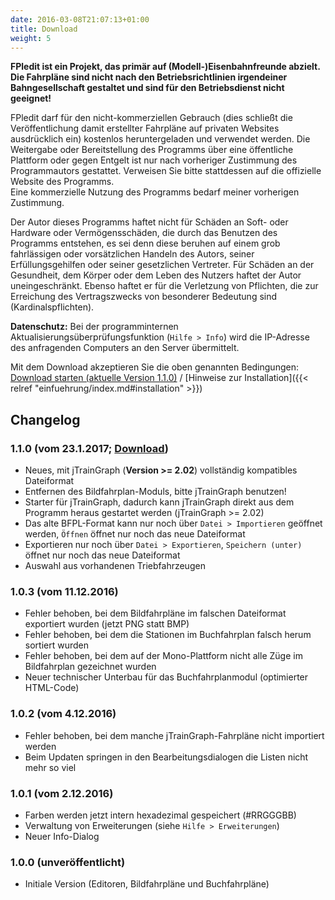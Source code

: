 ```yaml
---
date: 2016-03-08T21:07:13+01:00
title: Download
weight: 5
---
```


**FPledit ist ein Projekt, das primär auf (Modell-)Eisenbahnfreunde abzielt. Die Fahrpläne sind nicht nach den Betriebsrichtlinien irgendeiner Bahngesellschaft gestaltet und sind für den Betriebsdienst nicht geeignet!**

FPledit darf für den nicht-kommerziellen Gebrauch (dies schließt die Veröffentlichung damit erstellter Fahrpläne auf privaten Websites ausdrücklich ein) kostenlos heruntergeladen und verwendet werden. Die Weitergabe oder Bereitstellung des Programms über eine öffentliche Plattform oder gegen Entgelt ist nur nach vorheriger Zustimmung des Programmautors gestattet. Verweisen Sie bitte stattdessen auf die offizielle Website des Programms.   
Eine kommerzielle Nutzung des Programms bedarf meiner vorherigen Zustimmung.

Der Autor dieses Programms haftet nicht für Schäden an Soft- oder Hardware oder Vermögensschäden, die durch das Benutzen des Programms entstehen, es sei denn diese beruhen auf einem grob fahrlässigen oder vorsätzlichen Handeln des Autors, seiner Erfüllungsgehilfen oder seiner gesetzlichen Vertreter. Für  Schäden an der Gesundheit, dem Körper oder dem Leben des Nutzers haftet der Autor uneingeschränkt. Ebenso haftet er für die Verletzung von Pflichten, die zur Erreichung des Vertragszwecks von besonderer Bedeutung sind (Kardinalspflichten).

**Datenschutz:** Bei der programminternen Aktualisierungsüberprüfungsfunktion (`Hilfe > Info`) wird die IP-Adresse des anfragenden Computers an den Server übermittelt.

Mit dem Download akzeptieren Sie die oben genannten Bedingungen:
[Download starten (aktuelle Version 1.1.0)](/files/fpledit-1.1.0.zip) / [Hinweise zur Installation]({{< relref "einfuehrung/index.md#installation" >}})

## Changelog

### 1.1.0 (vom 23.1.2017; [Download](/files/fpledit-1.1.0.zip))
* Neues, mit jTrainGraph (**Version >= 2.02**) vollständig kompatibles Dateiformat
* Entfernen des Bildfahrplan-Moduls, bitte jTrainGraph benutzen!
* Starter für jTrainGraph, dadurch kann jTrainGraph direkt aus dem Programm heraus gestartet werden (jTrainGraph >= 2.02)
* Das alte BFPL-Format kann nur noch über `Datei > Importieren` geöffnet werden, `Öffnen` öffnet nur noch das neue Dateiformat
* Exportieren nur noch über `Datei > Exportieren`, `Speichern (unter)` öffnet nur noch das neue Dateiformat
* Auswahl aus vorhandenen Triebfahrzeugen

### 1.0.3 (vom 11.12.2016)
* Fehler behoben, bei dem Bildfahrpläne im falschen Dateiformat exportiert wurden (jetzt PNG statt BMP)
* Fehler behoben, bei dem die Stationen im Buchfahrplan falsch herum sortiert wurden
* Fehler behoben, bei dem auf der Mono-Plattform nicht alle Züge im Bildfahrplan gezeichnet wurden
* Neuer technischer Unterbau für das Buchfahrplanmodul (optimierter HTML-Code)

### 1.0.2 (vom 4.12.2016)
* Fehler behoben, bei dem manche jTrainGraph-Fahrpläne nicht importiert werden
* Beim Updaten springen in den Bearbeitungsdialogen die Listen nicht mehr so viel

### 1.0.1 (vom 2.12.2016)
* Farben werden jetzt intern hexadezimal gespeichert (#RRGGGBB)
* Verwaltung von Erweiterungen (siehe `Hilfe > Erweiterungen`)
* Neuer Info-Dialog

### 1.0.0 (unveröffentlicht)
* Initiale Version (Editoren, Bildfahrpläne und Buchfahrpläne)
